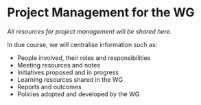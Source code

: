 # Project Management for the WG

*All resources for project management will be shared here.*

In due course, we will centralise information such as:
- People involved, their roles and responsibilities
- Meeting resources and notes
- Initiatives proposed and in progress
- Learning resources shared in the WG
- Reports and outcomes
- Policies adopted and developed by the WG
